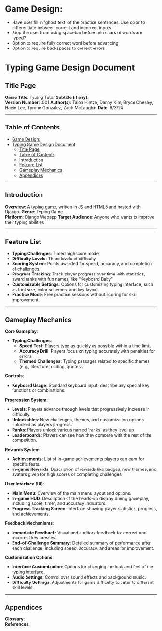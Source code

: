 # Game Design:

- Have user fill in 'ghost text' of the practice sentences. Use color to differentiate between correct and incorrect inputs.
- Stop the user from using spacebar before min chars of words are typed?
- Option to require fully correct word before advancing
- Option to require backspaces to correct errors

# Typing Game Design Document

## Title Page
**Game Title**:  Typing Tutor
**Subtitle (if any)**:  
**Version Number**:  .001
**Author(s)**:  Talon Hintze, Danny Kim, Bryce Chesley, Haein Lee, Tyrone Gonzalez, Zach McLaughin
**Date**:  6/3/24

---

## Table of Contents
- [Game Design:](#game-design)
- [Typing Game Design Document](#typing-game-design-document)
  - [Title Page](#title-page)
  - [Table of Contents](#table-of-contents)
  - [Introduction](#introduction)
  - [Feature List](#feature-list)
  - [Gameplay Mechanics](#gameplay-mechanics)
  - [Appendices](#appendices)

---

## Introduction
**Overview**: A typing game, written in JS and HTML5 and hosted with Django.
**Genre**: Typing Game  
**Platform**:  Django Webapp
**Target Audience**:  Anyone who wants to improve their typing abilities

---

## Feature List
- **Typing Challenges**: Timed highscore mode
- **Difficulty Levels**: Three levels of difficulty
- **Scoring System**: Points awarded for speed, accuracy, and completion of challenges.
- **Progress Tracking**: Track player progress over time with statistics, award ranks with fun names, like "Keyboard Baby"
- **Customizable Settings**: Options for customizing typing interface, such as font size, color schemes, and key layout.
- **Practice Mode**: Free practice sessions without scoring for skill improvement.

---

## Gameplay Mechanics
**Core Gameplay**:  
- **Typing Challenges**: 
  - **Speed Test**: Players type as quickly as possible within a time limit.
  - **Accuracy Drill**: Players focus on typing accurately with penalties for errors.
  - **Themed Challenges**: Typing passages related to specific themes (e.g., literature, coding, quotes).
  
**Controls**:  
- **Keyboard Usage**: Standard keyboard input; describe any special key functions or combinations.

**Progression System**:  
- **Levels**: Players advance through levels that progressively increase in difficulty.
- **Unlockables**: New challenges, themes, and customization options unlocked as players progress.
- **Ranks**: Players unlock various named 'ranks' as they level up
- **Leaderboards**: Players can see how they compare with the rest of the competition.

**Rewards System**:  
- **Achievements**: List of in-game achievements players can earn for specific feats.
- **In-game Rewards**: Description of rewards like badges, new themes, and avatars given for high scores or completing challenges.

**User Interface (UI)**:  
- **Main Menu**: Overview of the main menu layout and options.
- **In-game HUD**: Description of the heads-up display during gameplay, including score, timer, and accuracy indicators.
- **Progress Tracking Screen**: Interface showing player statistics, progress, and achievements.

**Feedback Mechanisms**:  
- **Immediate Feedback**: Visual and auditory feedback for correct and incorrect key presses.
- **End-of-Challenge Summary**: Detailed summary of performance after each challenge, including speed, accuracy, and areas for improvement.

**Customization Options**:  
- **Interface Customization**: Options for changing the look and feel of the typing interface.
- **Audio Settings**: Control over sound effects and background music.
- **Difficulty Settings**: Adjustments for game difficulty to cater to different skill levels.

---

## Appendices
**Glossary**:  
**References**:  


